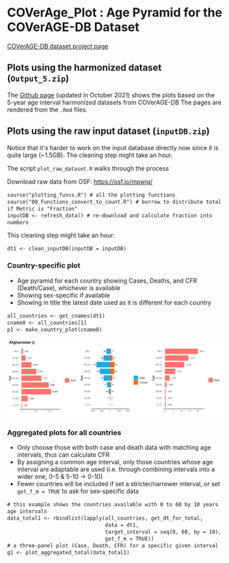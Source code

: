 # COVerAge_Plot : Age Pyramid for the COVerAGE-DB Dataset

[COVerAGE-DB dataset project page](https://github.com/timriffe/covid_age)

## Plots using the harmonized dataset (`Output_5.zip`)

The [Github page](https://liuyanguu.github.io/COVerAge_Plot/index.html) (updated in October 2021) shows the plots based on the 5-year age interval harmonized datasets from COVerAGE-DB
The pages are rendered from the `.Rmd` files.


## Plots using the raw input dataset (`inputDB.zip`)
Notice that it's harder to work on the input database directly now since it is quite large (\~1.5GB). The cleaning step might take an hour.

The script `plot_raw_dataset.R` walks through the process 

Download raw data from OSF: <https://osf.io/mpwjq/>

```{r}
source("plotting_funcs.R") # all the plotting functions
source("00_Functions_convert_to_count.R") # borrow to distribute total if Metric is "Fraction"
inputDB <- refresh_data() # re-download and calculate fraction into numbers 
```

This cleaning step might take an hour:
```{r}
dt1 <- clean_inputDB(inputDB = inputDB)
```

### Country-specific plot

-   Age pyramid for each country showing Cases, Deaths, and CFR (Death/Case), whichever is available
-   Showing sex-specific if available
-   Showing in title the latest date used as it is different for each country

```{r}
all_countries <- get_cnames(dt1)
cname0 <- all_countries[1]
p1 <- make_country_plot(cname0)
```

![Afghanistan](fig/country/Afghanistan.png)

### Aggregated plots for all countries

-   Only choose those with both case and death data with matching age intervals, thus can calculate CFR
-   By assigning a common age interval, only those countries whose age interval are adaptable are used (i.e. through combining intervals into a wider one, 0-5 & 5-10 -\> 0-10)
-   Fewer countries will be included if set a stricter/narrower interval, or set `get_f_m = TRUE` to ask for sex-specific data

```{r}
# this example shows the countries available with 0 to 60 by 10 years age intervals
data_total1 <- rbindlist(lapply(all_countries, get_dt_for_total, 
                                data = dt1,
                                target_interval = seq(0, 60, by = 10),
                                get_f_m = TRUE))
# a three-panel plot (Case, Death, CFR) for a specific given interval
g1 <- plot_aggregated_total(data_total1)
```
